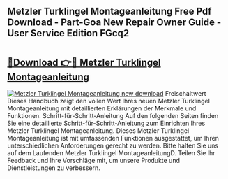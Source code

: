 ## Metzler Turklingel Montageanleitung Free Pdf Download - Part-Goa New Repair Owner Guide - User Service Edition FGcq2

# <h2><a href="http://df7t9w.blite.top/?on=Metzler+Turklingel+Montageanleitung">🔗Download 👉🔴 Metzler Turklingel Montageanleitung</a></h2>

[![Metzler Turklingel Montageanleitung new download](https://i.imgur.com/lujVjoI.png)](http://df7t9w.blite.top/?on=Metzler+Turklingel+Montageanleitung)
Freischaltwert Dieses Handbuch zeigt den vollen Wert Ihres neuen Metzler Turklingel Montageanleitung mit detaillierten Erklärungen der Merkmale und Funktionen. Schritt-für-Schritt-Anleitung Auf den folgenden Seiten finden Sie eine detaillierte Schritt-für-Schritt-Anleitung zum Einrichten Ihres Metzler Turklingel Montageanleitung. Dieses Metzler Turklingel Montageanleitung ist mit umfassenden Funktionen ausgestattet, um Ihren unterschiedlichen Anforderungen gerecht zu werden. Bitte halten Sie uns auf dem Laufenden Metzler Turklingel MontageanleitungD. Teilen Sie Ihr Feedback und Ihre Vorschläge mit, um unsere Produkte und Dienstleistungen zu verbessern.
